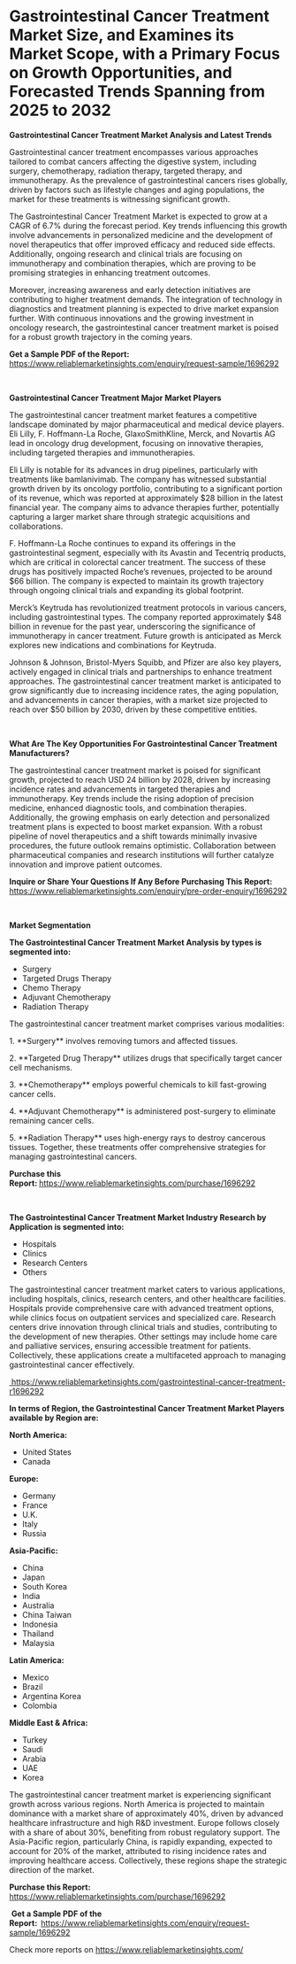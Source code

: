 <p><h1>Gastrointestinal Cancer Treatment Market Size, and Examines its Market Scope, with a Primary Focus on Growth Opportunities, and Forecasted Trends Spanning from 2025 to 2032</h1></p><p><strong>Gastrointestinal Cancer Treatment Market Analysis and Latest Trends</strong></p>
<p><p>Gastrointestinal cancer treatment encompasses various approaches tailored to combat cancers affecting the digestive system, including surgery, chemotherapy, radiation therapy, targeted therapy, and immunotherapy. As the prevalence of gastrointestinal cancers rises globally, driven by factors such as lifestyle changes and aging populations, the market for these treatments is witnessing significant growth. </p><p>The Gastrointestinal Cancer Treatment Market is expected to grow at a CAGR of 6.7% during the forecast period. Key trends influencing this growth involve advancements in personalized medicine and the development of novel therapeutics that offer improved efficacy and reduced side effects. Additionally, ongoing research and clinical trials are focusing on immunotherapy and combination therapies, which are proving to be promising strategies in enhancing treatment outcomes. </p><p>Moreover, increasing awareness and early detection initiatives are contributing to higher treatment demands. The integration of technology in diagnostics and treatment planning is expected to drive market expansion further. With continuous innovations and the growing investment in oncology research, the gastrointestinal cancer treatment market is poised for a robust growth trajectory in the coming years.</p></p>
<p><strong>Get a Sample PDF of the Report:&nbsp;</strong> <a href="https://www.reliablemarketinsights.com/enquiry/request-sample/1696292?utm_campaign=2459&utm_medium=2&utm_source=Github&utm_content=ia&utm_term=03032025&utm_id=gastrointestinal-cancer-treatment">https://www.reliablemarketinsights.com/enquiry/request-sample/1696292</a></p>
<p>&nbsp;</p>
<p><strong>Gastrointestinal Cancer Treatment Major Market Players</strong></p>
<p><p>The gastrointestinal cancer treatment market features a competitive landscape dominated by major pharmaceutical and medical device players. Eli Lilly, F. Hoffmann-La Roche, GlaxoSmithKline, Merck, and Novartis AG lead in oncology drug development, focusing on innovative therapies, including targeted therapies and immunotherapies.</p><p>Eli Lilly is notable for its advances in drug pipelines, particularly with treatments like bamlanivimab. The company has witnessed substantial growth driven by its oncology portfolio, contributing to a significant portion of its revenue, which was reported at approximately $28 billion in the latest financial year. The company aims to advance therapies further, potentially capturing a larger market share through strategic acquisitions and collaborations.</p><p>F. Hoffmann-La Roche continues to expand its offerings in the gastrointestinal segment, especially with its Avastin and Tecentriq products, which are critical in colorectal cancer treatment. The success of these drugs has positively impacted Roche’s revenues, projected to be around $66 billion. The company is expected to maintain its growth trajectory through ongoing clinical trials and expanding its global footprint.</p><p>Merck’s Keytruda has revolutionized treatment protocols in various cancers, including gastrointestinal types. The company reported approximately $48 billion in revenue for the past year, underscoring the significance of immunotherapy in cancer treatment. Future growth is anticipated as Merck explores new indications and combinations for Keytruda.</p><p>Johnson & Johnson, Bristol-Myers Squibb, and Pfizer are also key players, actively engaged in clinical trials and partnerships to enhance treatment approaches. The gastrointestinal cancer treatment market is anticipated to grow significantly due to increasing incidence rates, the aging population, and advancements in cancer therapies, with a market size projected to reach over $50 billion by 2030, driven by these competitive entities.</p></p>
<p>&nbsp;</p>
<p><strong>What Are The Key Opportunities For Gastrointestinal Cancer Treatment Manufacturers?</strong></p>
<p><p>The gastrointestinal cancer treatment market is poised for significant growth, projected to reach USD 24 billion by 2028, driven by increasing incidence rates and advancements in targeted therapies and immunotherapy. Key trends include the rising adoption of precision medicine, enhanced diagnostic tools, and combination therapies. Additionally, the growing emphasis on early detection and personalized treatment plans is expected to boost market expansion. With a robust pipeline of novel therapeutics and a shift towards minimally invasive procedures, the future outlook remains optimistic. Collaboration between pharmaceutical companies and research institutions will further catalyze innovation and improve patient outcomes.</p></p>
<p><strong>Inquire or Share Your Questions If Any Before Purchasing This Report:</strong> <a href="https://www.reliablemarketinsights.com/enquiry/pre-order-enquiry/1696292?utm_campaign=2459&utm_medium=2&utm_source=Github&utm_content=ia&utm_term=03032025&utm_id=gastrointestinal-cancer-treatment">https://www.reliablemarketinsights.com/enquiry/pre-order-enquiry/1696292</a></p>
<p>&nbsp;</p>
<p><strong>Market Segmentation</strong></p>
<p><strong>The Gastrointestinal Cancer Treatment Market Analysis by types is segmented into:</strong></p>
<p><ul><li>Surgery</li><li>Targeted Drugs Therapy</li><li>Chemo Therapy</li><li>Adjuvant Chemotherapy</li><li>Radiation Therapy</li></ul></p>
<p><p>The gastrointestinal cancer treatment market comprises various modalities: </p><p>1. **Surgery** involves removing tumors and affected tissues. </p><p>2. **Targeted Drug Therapy** utilizes drugs that specifically target cancer cell mechanisms. </p><p>3. **Chemotherapy** employs powerful chemicals to kill fast-growing cancer cells. </p><p>4. **Adjuvant Chemotherapy** is administered post-surgery to eliminate remaining cancer cells. </p><p>5. **Radiation Therapy** uses high-energy rays to destroy cancerous tissues. Together, these treatments offer comprehensive strategies for managing gastrointestinal cancers.</p></p>
<p><strong>Purchase this Report:&nbsp;</strong><a href="https://www.reliablemarketinsights.com/purchase/1696292?utm_campaign=2459&utm_medium=2&utm_source=Github&utm_content=ia&utm_term=03032025&utm_id=gastrointestinal-cancer-treatment">https://www.reliablemarketinsights.com/purchase/1696292</a></p>
<p>&nbsp;</p>
<p><strong>The Gastrointestinal Cancer Treatment Market Industry Research by Application is segmented into:</strong></p>
<p><ul><li>Hospitals</li><li>Clinics</li><li>Research Centers</li><li>Others</li></ul></p>
<p><p>The gastrointestinal cancer treatment market caters to various applications, including hospitals, clinics, research centers, and other healthcare facilities. Hospitals provide comprehensive care with advanced treatment options, while clinics focus on outpatient services and specialized care. Research centers drive innovation through clinical trials and studies, contributing to the development of new therapies. Other settings may include home care and palliative services, ensuring accessible treatment for patients. Collectively, these applications create a multifaceted approach to managing gastrointestinal cancer effectively.</p></p>
<p><a href="https://www.reliablemarketinsights.com/gastrointestinal-cancer-treatment-r1696292?utm_campaign=2459&utm_medium=2&utm_source=Github&utm_content=ia&utm_term=03032025&utm_id=gastrointestinal-cancer-treatment">&nbsp;https://www.reliablemarketinsights.com/gastrointestinal-cancer-treatment-r1696292</a></p>
<p><strong>In terms of Region, the Gastrointestinal Cancer Treatment Market Players available by Region are:</strong></p>
<p>
    <p> <strong> North America: </strong>
        <ul>
            <li>United States</li>
            <li>Canada</li>
        </ul>
        </p> 
    <p> <strong> Europe: </strong>
        <ul>
            <li>Germany</li>
            <li>France</li>
            <li>U.K.</li>
            <li>Italy</li>
            <li>Russia</li>
        </ul>
        </p> 
    <p> <strong> Asia-Pacific: </strong>
        <ul>
            <li>China</li>
            <li>Japan</li>
            <li>South Korea</li>
            <li>India</li>
            <li>Australia</li>
            <li>China Taiwan</li>
            <li>Indonesia</li>
            <li>Thailand</li>
            <li>Malaysia</li>
        </ul>
        </p> 
    <p> <strong> Latin America: </strong>
        <ul>
            <li>Mexico</li>
            <li>Brazil</li>
            <li>Argentina Korea</li>
            <li>Colombia</li>
        </ul>
        </p> 
    <p> <strong> Middle East & Africa: </strong>
        <ul>
            <li>Turkey</li>
            <li>Saudi</li>
            <li>Arabia</li>
            <li>UAE</li>
            <li>Korea</li>
        </ul>
    </p>
    </p>
<p><p>The gastrointestinal cancer treatment market is experiencing significant growth across various regions. North America is projected to maintain dominance with a market share of approximately 40%, driven by advanced healthcare infrastructure and high R&D investment. Europe follows closely with a share of about 30%, benefiting from robust regulatory support. The Asia-Pacific region, particularly China, is rapidly expanding, expected to account for 20% of the market, attributed to rising incidence rates and improving healthcare access. Collectively, these regions shape the strategic direction of the market.</p></p>
<p><strong>Purchase this Report: </strong><a href="https://www.reliablemarketinsights.com/purchase/1696292?utm_campaign=2459&utm_medium=2&utm_source=Github&utm_content=ia&utm_term=03032025&utm_id=gastrointestinal-cancer-treatment">https://www.reliablemarketinsights.com/purchase/1696292</a></p>
<p>&nbsp;<strong>Get a Sample PDF of the Report:&nbsp;&nbsp;</strong><a href="https://www.reliablemarketinsights.com/enquiry/request-sample/1696292?utm_campaign=2459&utm_medium=2&utm_source=Github&utm_content=ia&utm_term=03032025&utm_id=gastrointestinal-cancer-treatment">https://www.reliablemarketinsights.com/enquiry/request-sample/1696292</a></p>
<p><strong></strong></p>
<p>Check more reports on <a href="https://www.reliablemarketinsights.com/?utm_campaign=2459&utm_medium=2&utm_source=Github&utm_content=ia&utm_term=03032025&utm_id=gastrointestinal-cancer-treatment">https://www.reliablemarketinsights.com/</a></p>